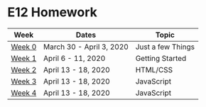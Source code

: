 # E12 Homework

| Week | Dates | Topic |
|---|---|---|
| [Week 0](./week00.md) | March 30 - April 3, 2020 | Just a few Things |
| [Week 1](./week01.md) | April 6 - 11, 2020 | Getting Started |
| [Week 2](./week02.md) | April 13 - 18, 2020 | HTML/CSS |
| [Week 3](./week03.md) | April 13 - 18, 2020 | JavaScript |
| [Week 4](./week04.md) | April 13 - 18, 2020 | JavaScript |
